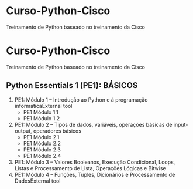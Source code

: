 # Curso-Python-Cisco
Treinamento de Python baseado no treinamento da Cisco

# Curso-Python-Cisco
Treinamento de Python baseado no treinamento da Cisco

## Python Essentials 1 (PE1): BÁSICOS

1. PE1: Módulo 1 – Introdução ao Python e à programação informáticaExternal tool
   * PE1 Módulo 1.1
   * PE1 Módulo 1.2
2. PE1: Módulo 2 – Tipos de dados, variáveis, operações básicas de input-output, operadores básicos
   * PE1 Módulo 2.1
   * PE1 Módulo 2.2
   * PE1 Módulo 2.3
   * PE1 Módulo 2.4
3. PE1: Módulo 3 – Valores Booleanos, Execução Condicional, Loops, Listas e Processamento de Lista, Operações Lógicas e Bitwise
4. PE1: Módulo 4 – Funções, Tuples, Dicionários e Processamento de DadosExternal tool